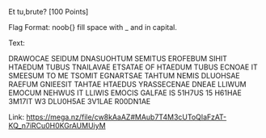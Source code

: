 Et tu,brute?                        [100 Points]



Flag Format:  noob{}   fill space with _ and in capital.

Text:

DRAWOCAE SEIDUM DNASUOHTUM SEMITUS EROFEBUM SIHIT HTAEDUM TUBUS TNAILAVAE ETSATAE OF HTAEDUM TUBUS ECNOAE IT SMEESUM TO ME TSOMIT EGNARTSAE TAHTUM NEMIS DLUOHSAE RAEFUM GNIEESIT TAHTAE HTAEDUS YRASSECENAE DNEAE LLIWUM EMOCUM NEHWUS IT LLIWIS EMOCIS GALFAE IS 51H7US 15 H61HAE 3M17IT W3 DLU0H5AE 3V1LAE R00DN1AE

Link: https://mega.nz/file/cw8kAaAZ#MAub7T4M3cUToQIaFzAT-KQ_n7iRCu0H0KGrAUMUiyM
